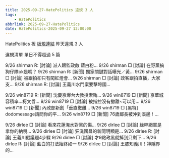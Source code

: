 ```yaml
---
title: 2025-09-27-HatePolitics 違規 3 人
tags:
    - HatePolitics
abbrlink: 2025-09-27-HatePolitics
date: HatePolitics-2025-09-27 12:00:00
---
```

HatePolitics 板 [板規連結](https://www.ptt.cc/bbs/HatePolitics/M.1617115262.A.D60.html)
昨天違規 3 人
<!-- more -->

違規清單
單日不得超過 5 篇

9/26 shirman R: [討論] 派人跟監政敵  藍白粉…
9/26 shirman □ [討論] 在野黨搞狗仔隊ok是嗎？
9/26 shirman R: [新聞] 獨家關鍵對話曝光／黃…
9/26 shirman □ [討論] 被跟拍卻只有闖紅燈會…
9/26 shirman □ [討論] 政客跟拍直播，大家支…
9/26 shirman R: [討論] 王義川水門案要擊垮國…

9/26 win8719 R: [新聞] 沈慶京爆台大教授索賄…
9/26 win8719 □ [新聞] 京華城容積率...柯文哲…
9/26 win8719 □ [討論] 被指控沒有撤離~可以用…
9/26 win8719 □ [新聞] 內政部新創「垂直撤離…
9/26 win8719 □ [黑特] dodomessage請問你的平…
9/26 win8719 □ [新聞] 76歲鄰長被沖到溪邊！…

9/26 dirlee □ [討論] 看來花蓮淹水對黨的傷…
9/26 dirlee □ [討論] 綠粹網軍是拿你的納稅…
9/26 dirlee □ [討論] 狂洗國昌的新聞明顯是…
9/26 dirlee R: [討論] 王義川假議題4步驟
9/26 dirlee □ [討論] 才9點政黑就掉到只剩下…
9/26 dirlee R: [討論] 藍白的打法始終如一
9/26 dirlee □ [討論] 王膝知義川！神隱界的…